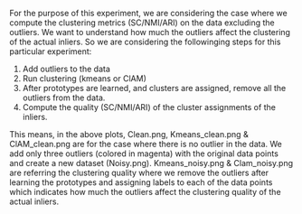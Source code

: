 
For the purpose of this experiment, we are considering the case where we compute the clustering metrics (SC/NMI/ARI) on the data excluding the outliers. We want to understand how much the outliers affect the clustering of the actual inliers. So we are considering the followinging steps for this particular experiment:

1. Add outliers to the data
2. Run clustering (kmeans or ClAM)
3. After prototypes are learned, and clusters are assigned, remove all the outliers from the data.
4. Compute the quality (SC/NMI/ARI) of the cluster assignments of the inliers.

This means, in the above plots, Clean.png, Kmeans_clean.png & ClAM_clean.png are for the case where there is no outlier in the data. We add only three outliers (colored in magenta) with the original data points and create a new dataset (Noisy.png). Kmeans_noisy.png & Clam_noisy.png are referring the clustering quality where we remove the outliers after learning the prototypes and assigning labels to each of the data points which indicates how much the outliers affect the clustering quality of the actual inliers. 
